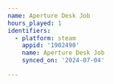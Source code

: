 ```yaml
---
name: Aperture Desk Job
hours_played: 1
identifiers:
  - platform: steam
    appid: '1902490'
    name: Aperture Desk Job
    synced_on: '2024-07-04'

---
```

